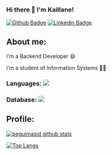 ### Hi there 👋 I'm Kaillane!

[![Github Badge](https://img.shields.io/badge/-Github-000?style=flat-square&logo=Github&logoColor=white&link=https://github.com/kaillanecmartins)](https://github.com/kaillanecmartins)
[![Linkedin Badge](https://img.shields.io/badge/-LinkedIn-blue?style=flat-square&logo=Linkedin&logoColor=white&link=https://https://www.linkedin.com/in/kaillane-martins-0404a5263/)](https://www.linkedin.com/in/kaillane-martins-0404a5263/)

## About me:

I'm a Backend Developer :smile:

I'm a student of Information Systems 👩‍💻

### Languages: <img src="https://img.shields.io/badge/Python-FFD43B?style=for-the-badge&logo=python&logoColor=blue"/>


### Database: <img src ="https://img.shields.io/badge/MySQL-005C84?style=for-the-badge&logo=mysql&logoColor=white"/>

## Profile:

[![peguimasid github stats](https://github-readme-stats.vercel.app/api?username=KaillaneMartins&show_icons=true&title_color=fff&icon_color=7159c1&text_color=f8f8f2&bg_color=171c24&count_private=true)](https://github.com/KaillaneMartins)

[![Top Langs](https://github-readme-stats.vercel.app/api/top-langs/?username=diego3g&layout=compact&title_color=fff&text_color=f8f8f2&hide=java&bg_color=171c24)](https://github.com/KaillaneMartins)
